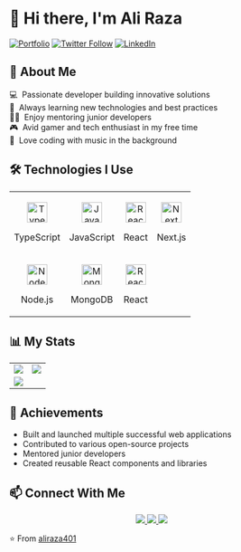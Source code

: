 # 👋 Hi there, I'm Ali Raza 

[![Portfolio](https://img.shields.io/badge/my_portfolio-000?style=for-the-badge&logo=firebase&logoColor=white)](https://my-cv-b154e.web.app/)
[![Twitter Follow](https://img.shields.io/twitter/follow/raza_kontakt?color=0F182A&logo=twitter&style=for-the-badge)](https://twitter.com/raza_kontakt)
[![LinkedIn](https://img.shields.io/badge/LinkedIn-0077B5?style=for-the-badge&logo=linkedin&logoColor=white)](https://www.linkedin.com/in/ali-raza-4a3284164/)

## 🚀 About Me

💻 &nbsp;Passionate developer building innovative solutions  
🌱 &nbsp;Always learning new technologies and best practices  
🧑‍🏫 &nbsp;Enjoy mentoring junior developers  
🎮 &nbsp;Avid gamer and tech enthusiast in my free time  
🎵 &nbsp;Love coding with music in the background  

## 🛠 Technologies I Use

<table>
  <tr>
    <td>
      <p align="center">
        <img src="https://raw.githubusercontent.com/danielcranney/readme-generator/main/public/icons/skills/typescript-colored.svg" width="36" height="36" alt="TypeScript" />
        <p align="center">TypeScript</p>
      </p>
    </td>
    <td>
      <p align="center">
        <img src="https://raw.githubusercontent.com/danielcranney/readme-generator/main/public/icons/skills/javascript-colored.svg" width="36" height="36" alt="JavaScript" />
        <p align="center">JavaScript</p>
      </p>
    </td>
    <td>
      <p align="center">
        <img src="https://raw.githubusercontent.com/danielcranney/readme-generator/main/public/icons/skills/react-colored.svg" width="36" height="36" alt="React" />
        <p align="center">React</p>
      </p>
    </td>
    <td>
      <p align="center">
        <img src="https://raw.githubusercontent.com/danielcranney/readme-generator/main/public/icons/skills/nextjs-colored.svg" width="36" height="36" alt="NextJs" />
        <p align="center">Next.js</p>
      </p>
    </td>
  </tr>
  <tr>
    <td>
      <p align="center">
        <img src="https://raw.githubusercontent.com/danielcranney/readme-generator/main/public/icons/skills/nodejs-colored.svg" width="36" height="36" alt="NodeJS" />
        <p align="center">Node.js</p>
      </p>
    </td>
    <td>
      <p align="center">
        <img src="https://raw.githubusercontent.com/danielcranney/readme-generator/main/public/icons/skills/mongodb-colored.svg" width="36" height="36" alt="MongoDB" />
        <p align="center">MongoDB</p>
      </p>
    </td>
      <td>
      <p align="center">
        <img src="https://raw.githubusercontent.com/danielcranney/readme-generator/main/public/icons/skills/react-colored.svg" width="36" height="36" alt="React" />
        <p align="center">React</p>
      </p>
    </td>
  </tr>
</table>

## 📊 My Stats

<table>
  <tr>
    <td>
      <a href="https://github.com/aliraza401">
        <img src="https://github-readme-stats.vercel.app/api?username=aliraza401&show_icons=true&theme=radical" />
      </a>
    </td>
    <td>
      <a href="https://github.com/aliraza401">
        <img src="https://github-readme-streak-stats.herokuapp.com/?user=aliraza401&theme=radical" />
      </a>
    </td>
  </tr>
  <tr>
    <td colspan="2">
      <a href="https://github.com/aliraza401">
        <img src="https://github-readme-stats.vercel.app/api/top-langs/?username=aliraza401&layout=compact&theme=radical" />
      </a>
    </td>
  </tr>
</table>

## 🌟 Achievements
- Built and launched multiple successful web applications
- Contributed to various open-source projects
- Mentored junior developers
- Created reusable React components and libraries

## 📫 Connect With Me
<p align="center">
  <a href="https://www.linkedin.com/in/ali-raza-4a3284164/">
    <img src="https://img.icons8.com/fluent/48/000000/linkedin.png"/>
  </a>
  <a href="https://twitter.com/raza_kontakt">
    <img src="https://img.icons8.com/fluent/48/000000/twitter.png"/>
  </a>
  <a href="https://my-cv-b154e.web.app/">
    <img src="https://img.icons8.com/fluent/48/000000/portfolio.png"/>
  </a>
</p>

⭐️ From [aliraza401](https://github.com/aliraza401)
